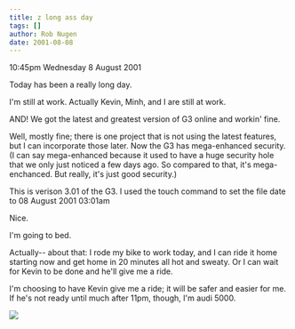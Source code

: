 ```yaml
---
title: z long ass day
tags: []
author: Rob Nugen
date: 2001-08-08
---
```


<p class=date>10:45pm Wednesday 8 August 2001</p>

<p>Today has been a really long day.</p>

<p>I'm still at work.  Actually Kevin, Minh, and I are
still at work.</p>

<p>AND!  We got the latest and greatest version of G3
online and workin' fine.</p>

<p>Well, mostly fine; there is one project that is not
using the latest features, but I can incorporate those
later.  Now the G3 has mega-enhanced security.  (I can
say mega-enhanced because it used to have a huge
security hole that we only just noticed a few days
ago.  So compared to that, it's mega-enchanced.  But
really, it's just good security.)</p>

<p>This is verison 3.01 of the G3.  I used the touch
command to set the file date to 08 August 2001
03:01am</p>

<p>Nice.</p>

<p>I'm going to bed.</p>

<p>Actually-- about that:  I rode my bike to work
today, and I can ride it home starting now and get
home in 20 minutes all hot and sweaty.  Or I can wait
for Kevin to be done and he'll give me a ride.</p>

<p>I'm choosing to have Kevin give me a ride; it will
be safer and easier for me. If he's not ready until
much after 11pm, though, I'm audi 5000.</p>

<p><img src="/images/rob/wL-ROB.gif"/></p>
